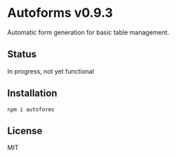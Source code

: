 # Autoforms v0.9.3

Automatic form generation for basic table management.

## Status

In progress, not yet functional

## Installation

`npm i autoforms`

## License

MIT
